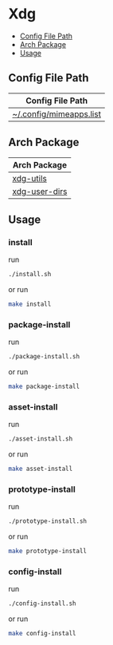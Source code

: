 

# Xdg

* [Config File Path](#config-file-path)
* [Arch Package](#arch-package)
* [Usage](#usage)




## Config File Path

| Config File Path |
| ---------------- |
| [~/.config/mimeapps.list](./asset/overlay/etc/skel/.config/mimeapps.list) |




## Arch Package

| Arch Package |
| ------------ |
| [xdg-utils](https://archlinux.org/packages/extra/any/xdg-utils/) |
| [xdg-user-dirs](https://archlinux.org/packages/extra/x86_64/xdg-user-dirs/) |




## Usage


### install

run

``` sh
./install.sh
```

or run

``` sh
make install
```


### package-install

run

``` sh
./package-install.sh
```

or run

``` sh
make package-install
```


### asset-install

run

``` sh
./asset-install.sh
```

or run

``` sh
make asset-install
```


### prototype-install

run

``` sh
./prototype-install.sh
```

or run

``` sh
make prototype-install
```


### config-install

run

``` sh
./config-install.sh
```

or run

``` sh
make config-install
```
